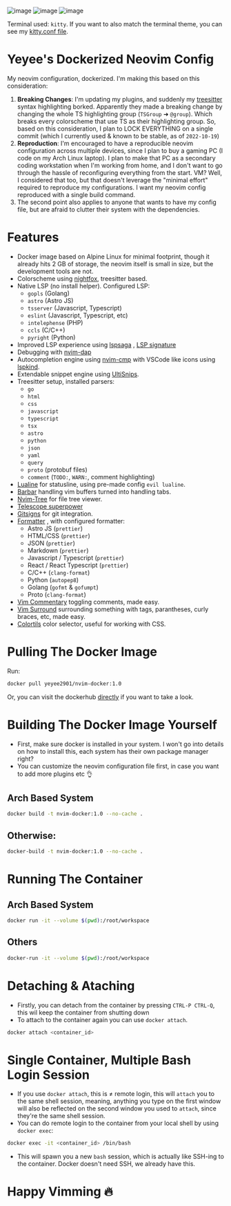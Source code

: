 ![image](https://user-images.githubusercontent.com/55247343/197177760-acc63637-fe01-4bda-b26b-de1e2582d375.png)
![image](https://user-images.githubusercontent.com/55247343/197178049-8ba20c75-9be6-4113-8eec-d7fd87ac2d95.png)
![image](https://user-images.githubusercontent.com/55247343/197178140-5445b53b-4a50-4805-82c0-5f083a767617.png)

Terminal used: `kitty`. If you want to also match the terminal theme, you can see my [kitty.conf file](https://github.com/yeyee2901/ark-linux-dot/blob/master/.config/kitty/kitty.conf).

# Yeyee's Dockerized Neovim Config
My neovim configuration, dockerized. I'm making this based on this consideration:
1. **Breaking Changes**: I'm updating my plugins, and suddenly my [treesitter](https://github.com/nvim-treesitter/nvim-treesitter) syntax highlighting borked. Apparently they made a breaking change by changing the whole TS highlighting group (`TSGroup` ➜  `@group`). Which breaks every colorscheme that use TS as their highlighting group. So, based on this consideration, I plan to LOCK EVERYTHING on a single commit (which I currently used & known to be stable, as of `2022-10-19`)
2. **Reproduction**: I'm encouraged to have a reproducible neovim configuration across multiple devices, since I plan to buy a gaming PC (I code on my Arch Linux laptop). I plan to make that PC as a secondary coding workstation when I'm working from home, and I don't want to go through the hassle of reconfiguring everything from the start. VM? Well, I considered that too, but that doesn't leverage the "minimal effort" required to reproduce my configurations. I want my neovim config reproduced with a single build command.
3. The second point also applies to anyone that wants to have my config file, but are afraid to clutter their system with the dependencies.

# Features
- Docker image based on Alpine Linux for minimal footprint, though it already hits 2 GB of storage, the neovim itself is small in size, but the development tools are not.
- Colorscheme using [nightfox](https:/github.com/EdenEast/nightfox.nvim), treesitter based.
- Native LSP (no install helper). Configured LSP:
    - `gopls` (Golang)
    - `astro` (Astro JS)
    - `tsserver` (Javascript, Typescript)
    - `eslint` (Javascript, Typescript, etc)
    - `intelephense` (PHP)
    - `ccls` (C/C++)
    - `pyright` (Python)
- Improved LSP experience using [lspsaga](https://github.com/glepnir/lspsaga.nvim) , [LSP signature](https://github.com/ray-x/lsp_signature.nvim)
- Debugging with [nvim-dap](https://github.com/mhfussenegger/nvim-dap)
- Autocompletion engine using [nvim-cmp](https://github.com/hrsh7th/nvim-cmp) with VSCode like icons using [lspkind](https://github.com/onsails/lspkind.nvim).
- Extendable snippet engine using [UltiSnips](https://github.com/SirVer/ultisnips).
- Treesitter setup, installed parsers:
    - `go` 
    - `html` 
    - `css`
    - `javascript` 
    - `typescript`
    - `tsx` 
    - `astro` 
    - `python` 
    - `json` 
    - `yaml` 
    - `query` 
    - `proto` (protobuf files)
    - `comment` (`TODO:`, `WARN:`, comment highlighting)
- [Lualine](https://github.com/nvim-lualine/lualine.nvim) for statusline, using pre-made config `evil lualine`.
- [Barbar](https://github.com/romgrk/barbar.nvim) handling vim buffers turned into handling tabs.
- [Nvim-Tree](https://github.com/kyazdani42/nvim-tree.lua) for file tree viewer.
- [Telescope superpower](https://github.com/nvim-telescope/telescope.nvim)
- [Gitsigns](https://github.com/lewis6991/gitsigns.nvim) for git integration.
- [Formatter](https://github.com/mhartington/formatter.nvim) , with configured formatter:
    - Astro JS (`prettier`)
    - HTML/CSS (`prettier`)
    - JSON (`prettier`)
    - Markdown (`prettier`)
    - Javascript / Typescript (`prettier`)
    - React / React Typescript (`prettier`)
    - C/C++ (`clang-format`)
    - Python (`autopep8`)
    - Golang (`gofmt` & `gofumpt`)
    - Proto (`clang-format`)
- [Vim Commentary](https://github.com/tpope/vim-commentary) toggling comments, made easy.
- [Vim Surround](https://github.com/tpope/vim-surround) surrounding something with tags, parantheses, curly braces, etc, made easy.
- [Colortils](https://github.com/max397574) color selector, useful for working with CSS.

# Pulling The Docker Image
Run:
```bash
docker pull yeyee2901/nvim-docker:1.0
```
Or, you can visit the dockerhub [directly](https://hub.docker.com/repository/docker/yeyee2901/nvim-docker) if you want to take a look.

# Building The Docker Image Yourself
- First, make sure docker is installed in your system. I won't go into details on how to install this, each system has their own package manager right?
- You can customize the neovim configuration file first, in case you want to add more plugins etc 👌
## Arch Based System
```bash
docker build -t nvim-docker:1.0 --no-cache .
```
## Otherwise:
```bash
docker-build -t nvim-docker:1.0 --no-cache .
```


# Running The Container
## Arch Based System
```bash
docker run -it --volume $(pwd):/root/workspace
```
## Others
```bash
docker-run -it --volume $(pwd):/root/workspace
```

# Detaching & Ataching
- Firstly, you can detach from the container by pressing `CTRL-P CTRL-Q`, this wil keep the container from shutting down
- To attach to the container again you can use `docker attach`.
```bash
docker attach <container_id>
```

# Single Container, Multiple Bash Login Session
- If you use `docker attach`, this is ≠ remote login, this will `attach` you to the same shell session, meaning, anything you type on the first window will also be reflected on the second window you used to `attach`, since they're the same shell session.
- You can do remote login to the container from your local shell by using `docker exec`:
```bash
docker exec -it <container_id> /bin/bash
```
- This will spawn you a new `bash` session, which is actually like SSH-ing to the container. Docker doesn't need SSH, we already have this.

# Happy Vimming 🔥
